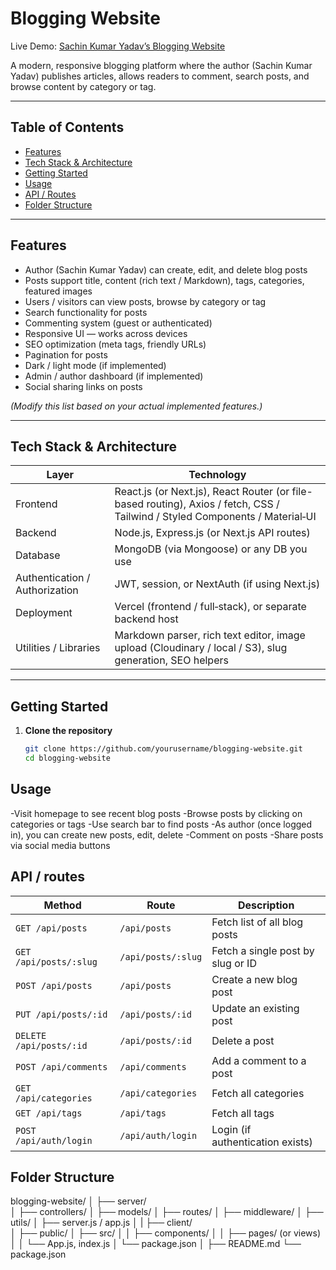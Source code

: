 # Blogging Website

Live Demo: [Sachin Kumar Yadav’s Blogging Website](https://blogging-website-project-zidio-dev.vercel.app/)  

A modern, responsive blogging platform where the author (Sachin Kumar Yadav) publishes articles, allows readers to comment, search posts, and browse content by category or tag.

---

## Table of Contents

- [Features](#features)  
- [Tech Stack & Architecture](#tech-stack--architecture)  
- [Getting Started](#getting-started)  
- [Usage](#usage)  
- [API / Routes](#api--routes)  
- [Folder Structure](#folder-structure)  

---

## Features

- Author (Sachin Kumar Yadav) can create, edit, and delete blog posts  
- Posts support title, content (rich text / Markdown), tags, categories, featured images  
- Users / visitors can view posts, browse by category or tag  
- Search functionality for posts  
- Commenting system (guest or authenticated)  
- Responsive UI — works across devices  
- SEO optimization (meta tags, friendly URLs)  
- Pagination for posts  
- Dark / light mode (if implemented)  
- Admin / author dashboard (if implemented)  
- Social sharing links on posts  

*(Modify this list based on your actual implemented features.)*

---

## Tech Stack & Architecture

| Layer | Technology |
|---|---|
| Frontend | React.js (or Next.js), React Router (or file-based routing), Axios / fetch, CSS / Tailwind / Styled Components / Material‑UI |
| Backend | Node.js, Express.js (or Next.js API routes) |
| Database | MongoDB (via Mongoose) or any DB you use |
| Authentication / Authorization | JWT, session, or NextAuth (if using Next.js) |
| Deployment | Vercel (frontend / full‑stack), or separate backend host |
| Utilities / Libraries | Markdown parser, rich text editor, image upload (Cloudinary / local / S3), slug generation, SEO helpers |

---

## Getting Started

1. **Clone the repository**

   ```bash
   git clone https://github.com/yourusername/blogging-website.git
   cd blogging-website

## Usage

-Visit homepage to see recent blog posts
-Browse posts by clicking on categories or tags
-Use search bar to find posts
-As author (once logged in), you can create new posts, edit, delete
-Comment on posts
-Share posts via social media buttons

## API / routes

| Method                    | Route                 |Description                       |
| ------------------------------ | -------------------------- | ------------------------------------ |
| `GET /api/posts`               | `/api/posts`                 | Fetch list of all blog posts           |
| `GET /api/posts/:slug`      | `/api/posts/:slug`         | Fetch a single post by slug or ID |
| `POST /api/posts`            | `/api/posts`                  | Create a new blog post                 |
| `PUT /api/posts/:id`         | `/api/posts/:id`            | Update an existing post                |
| `DELETE /api/posts/:id`   | `/api/posts/:id`            | Delete a post                                |
| `POST /api/comments`     | `/api/comments`           | Add a comment to a post              |
| `GET /api/categories`       | `/api/categories`         | Fetch all categories                      |
| `GET /api/tags`                 | `/api/tags`                   | Fetch all tags                               |
| `POST /api/auth/login`      | `/api/auth/login`         | Login (if authentication exists)    |


## Folder Structure

blogging-website/
│
├── server/                    
│   ├── controllers/
│   ├── models/
│   ├── routes/
│   ├── middleware/
│   ├── utils/
│   ├── server.js / app.js
│
|
├── client/                   
│   ├── public/
│   ├── src/
│   │   ├── components/
│   │   ├── pages/ (or views)
│   │   └── App.js, index.js
│   └── package.json
│
├── README.md
└── package.json

